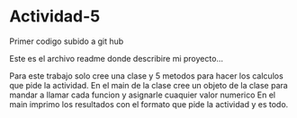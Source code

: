 # Actividad-5
Primer codigo subido a git hub

Este es el archivo readme donde describire mi proyecto...

Para este trabajo solo cree una clase y 5 metodos para hacer los calculos que pide la actividad.
En el main de la clase cree un objeto de la clase para mandar a llamar cada funcion y asignarle cuaquier valor numerico
En el main imprimo los resultados con el formato que pide la actividad y es todo.
